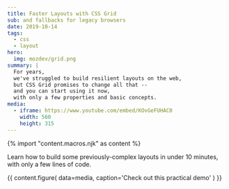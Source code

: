 ```yaml
---
title: Faster Layouts with CSS Grid
sub: and fallbacks for legacy browsers
date: 2019-10-14
tags:
  - css
  - layout
hero:
  img: mozdev/grid.png
summary: |
  For years,
  we've struggled to build resilient layouts on the web,
  but CSS Grid promises to change all that --
  and you can start using it now,
  with only a few properties and basic concepts.
media:
  - iframe: https://www.youtube.com/embed/KOvGeFUHAC0
    width: 560
    height: 315
---
```

{% import "content.macros.njk" as content %}

Learn how to build some previously-complex layouts in under 10 minutes,
with only a few lines of code.

{{ content.figure(
  data=media,
  caption='Check out this practical demo'
) }}
